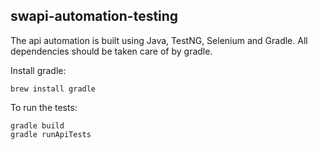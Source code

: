## swapi-automation-testing

The api automation is built using Java, TestNG, Selenium and Gradle. All dependencies should be taken care of by gradle.

Install gradle:     

    brew install gradle  

To run the tests:

    gradle build
    gradle runApiTests
